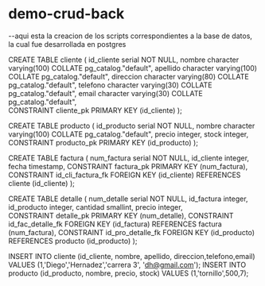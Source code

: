 # demo-crud-back
--aqui esta la creacion de los scripts correspondientes a la base de datos, la cual fue desarrollada en postgres


CREATE TABLE cliente 
(
    id_cliente serial NOT NULL,
    nombre character varying(100) COLLATE pg_catalog."default",
    apellido character varying(100) COLLATE pg_catalog."default",
    direccion character varying(80) COLLATE pg_catalog."default",
    telefono character varying(30) COLLATE pg_catalog."default",
    email character varying(30) COLLATE pg_catalog."default", 	
    CONSTRAINT cliente_pk PRIMARY KEY (id_cliente)
);

CREATE TABLE producto 
(
    id_producto serial NOT NULL,
    nombre character varying(100) COLLATE pg_catalog."default",
    precio integer,
    stock integer,
    CONSTRAINT producto_pk PRIMARY KEY (id_producto)
);

CREATE TABLE factura 
(
    num_factura serial NOT NULL,
    id_cliente integer,
    fecha timestamp,
    CONSTRAINT factura_pk PRIMARY KEY (num_factura),
    CONSTRAINT id_cli_factura_fk FOREIGN KEY (id_cliente) REFERENCES cliente (id_cliente) 
);

CREATE TABLE detalle 
(
    num_detalle serial NOT NULL,
    id_factura integer,
    id_producto integer,
    cantidad smallint,
    precio integer, 	 
    CONSTRAINT detalle_pk PRIMARY KEY (num_detalle),
    CONSTRAINT id_fac_detalle_fk FOREIGN KEY (id_factura) REFERENCES factura (num_factura),
    CONSTRAINT id_pro_detalle_fk FOREIGN KEY (id_producto) REFERENCES producto (id_producto) 
);

INSERT INTO cliente (id_cliente, nombre, apellido, direccion,telefono,email) VALUES (1,'Diego','Hernadez','carrera 3', 'dh@gmail.com');
INSERT INTO producto (id_producto, nombre, precio, stock) VALUES (1,'tornillo',500,7);
